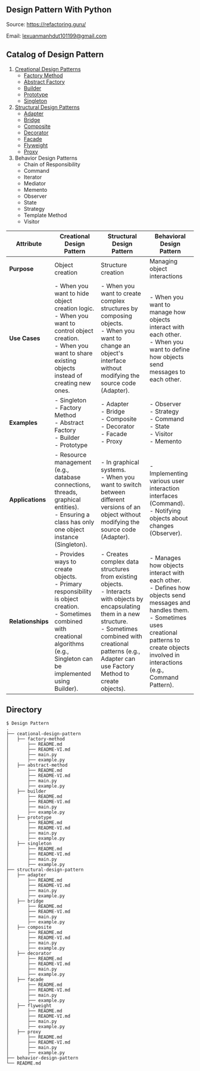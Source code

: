 ## Design Pattern With Python

Source: https://refactoring.guru/

Email: lexuanmanhdut101199@gmail.com

## Catalog of Design Pattern

1. [Creational Design Patterns](creational-design-pattern)
    - [Factory Method](creational-design-pattern/factory-method)
    - [Abstract Factory](creational-design-pattern/abstract-factory)
    - [Builder](creational-design-pattern/builder)
    - [Prototype](creational-design-pattern/prototype)
    - [Singleton](creational-design-pattern/singleton)
2. [Structural Design Patterns](structural-design-pattern)
    - [Adapter](structural-design-pattern/adapter)
    - [Bridge](structural-design-pattern/bridge)
    - [Composite](structural-design-pattern/composite)
    - [Decorator](structural-design-pattern/decorator)
    - [Facade](structural-design-pattern/facade)
    - [Flyweight](structural-design-pattern/flyweight)
    - [Proxy](structural-design-pattern/proxy)
3. Behavior Design Patterns
    - Chain of Responsibility
    - Command
    - Iterator
    - Mediator
    - Memento
    - Observer
    - State
    - Strategy
    - Template Method
    - Visitor

| Attribute         | Creational Design Pattern                                                                                                                                                                   | Structural Design Pattern                                                                                                                                                                                                                   | Behavioral Design Pattern                                                                                                                                                                                              |
|-------------------|---------------------------------------------------------------------------------------------------------------------------------------------------------------------------------------------|---------------------------------------------------------------------------------------------------------------------------------------------------------------------------------------------------------------------------------------------|------------------------------------------------------------------------------------------------------------------------------------------------------------------------------------------------------------------------|
| **Purpose**       | Object creation                                                                                                                                                                             | Structure creation                                                                                                                                                                                                                          | Managing object interactions                                                                                                                                                                                           |
| **Use Cases**     | - When you want to hide object creation logic.<br> - When you want to control object creation.<br> - When you want to share existing objects instead of creating new ones.                  | - When you want to create complex structures by composing objects.<br> - When you want to change an object's interface without modifying the source code (Adapter).                                                                         | - When you want to manage how objects interact with each other.<br> - When you want to define how objects send messages to each other.                                                                                 |
| **Examples**      | - Singleton<br> - Factory Method<br> - Abstract Factory<br> - Builder<br> - Prototype                                                                                                       | - Adapter<br> - Bridge<br> - Composite<br> - Decorator<br> - Facade<br> - Proxy                                                                                                                                                             | - Observer<br> - Strategy<br> - Command<br> - State<br> - Visitor<br> - Memento                                                                                                                                        |
| **Applications**  | - Resource management (e.g., database connections, threads, graphical entities).<br> - Ensuring a class has only one object instance (Singleton).                                           | - In graphical systems.<br> - When you want to switch between different versions of an object without modifying the source code (Adapter).                                                                                                  | - Implementing various user interaction interfaces (Command).<br> - Notifying objects about changes (Observer).                                                                                                        |
| **Relationships** | - Provides ways to create objects.<br> - Primary responsibility is object creation.<br> - Sometimes combined with creational algorithms (e.g., Singleton can be implemented using Builder). | - Creates complex data structures from existing objects.<br> - Interacts with objects by encapsulating them in a new structure.<br> - Sometimes combined with creational patterns (e.g., Adapter can use Factory Method to create objects). | - Manages how objects interact with each other.<br> - Defines how objects send messages and handles them.<br> - Sometimes uses creational patterns to create objects involved in interactions (e.g., Command Pattern). |

## Directory

```
$ Design Pattern
.
├── ceational-design-pattern
│   ├── factory-method
│       ├── README.md
│       ├── README-VI.md
│       ├── main.py
│       ├── example.py
│   ├── abstract-method
│       ├── README.md
│       ├── README-VI.md
│       ├── main.py
│       ├── example.py
│   ├── builder
│       ├── README.md
│       ├── README-VI.md
│       ├── main.py
│       ├── example.py
│   ├── prototype
│       ├── README.md
│       ├── README-VI.md
│       ├── main.py
│       ├── example.py
│   ├── singleton
│       ├── README.md
│       ├── README-VI.md
│       ├── main.py
│       ├── example.py
├── structural-design-pattern
│   ├── adapter
│       ├── README.md
│       ├── README-VI.md
│       ├── main.py
│       ├── example.py
│   ├── bridge
│       ├── README.md
│       ├── README-VI.md
│       ├── main.py
│       ├── example.py
│   ├── composite
│       ├── README.md
│       ├── README-VI.md
│       ├── main.py
│       ├── example.py
│   ├── decorator
│       ├── README.md
│       ├── README-VI.md
│       ├── main.py
│       ├── example.py
│   ├── facade
│       ├── README.md
│       ├── README-VI.md
│       ├── main.py
│       ├── example.py
│   ├── flyweight
│       ├── README.md
│       ├── README-VI.md
│       ├── main.py
│       ├── example.py
│   ├── proxy
│       ├── README.md
│       ├── README-VI.md
│       ├── main.py
│       ├── example.py
├── behavior-design-pattern
└── README.md
```


